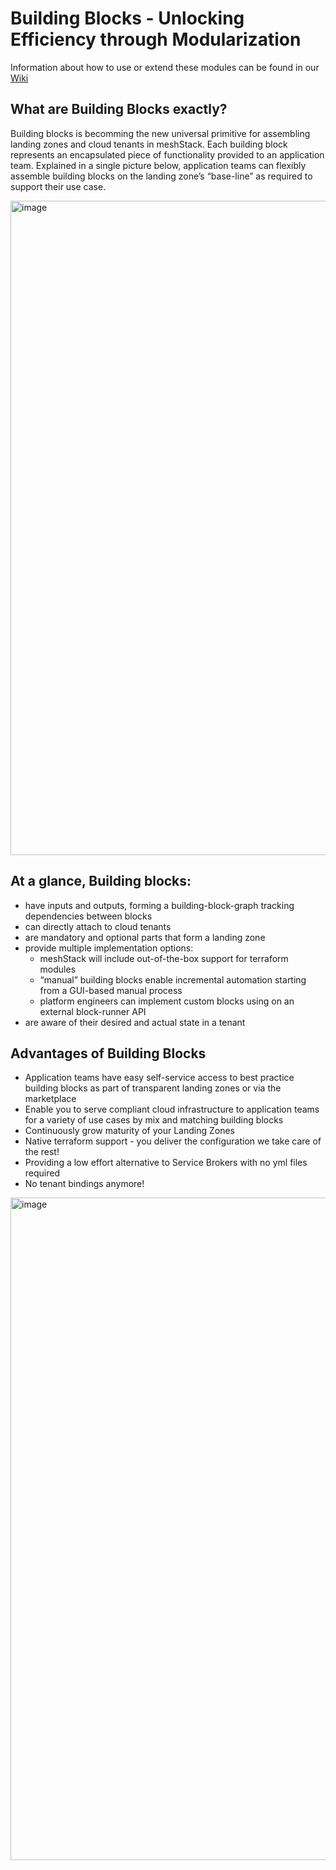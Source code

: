 # Building Blocks - Unlocking Efficiency through Modularization
Information about how to use or extend these modules can be found in our [Wiki](https://github.com/meshcloud/Building-Blocks/wiki)

## What are Building Blocks exactly?
Building blocks is becomming the new universal primitive for assembling landing zones and cloud tenants in meshStack. Each building block represents an encapsulated piece of functionality provided to an application team. Explained in a single picture below, application teams can flexibly assemble building blocks on the landing zone’s “base-line” as required to support their use case.

<img width="1047" alt="image" src="https://github.com/meshcloud/Building-Blocks/assets/96071919/176ef530-ab73-4c4e-9f13-8ee681eb68c1">

## At a glance, Building blocks:
- have inputs and outputs, forming a building-block-graph tracking dependencies between blocks
- can directly attach to cloud tenants
- are mandatory and optional parts that form a landing zone 
- provide multiple implementation options:
  - meshStack will include out-of-the-box support for terraform modules
  - “manual” building blocks enable incremental automation starting from a GUI-based manual process
  - platform engineers can implement custom blocks using on an external block-runner API
- are aware of their desired and actual state in a tenant

## Advantages of Building Blocks
- Application teams have easy self-service access to best practice building blocks as part of transparent landing zones or via the marketplace 
- Enable you to serve compliant cloud infrastructure to application teams for a variety of use cases by mix and matching building blocks
- Continuously grow maturity of your Landing Zones
- Native terraform support - you deliver the configuration we take care of the rest!
- Providing a low effort alternative to Service Brokers with no yml files required
- No tenant bindings anymore!

<img width="1060" alt="image" src="https://github.com/meshcloud/Building-Blocks/assets/96071919/547fae73-4e05-4712-8e0f-3d62f44f7c55">
